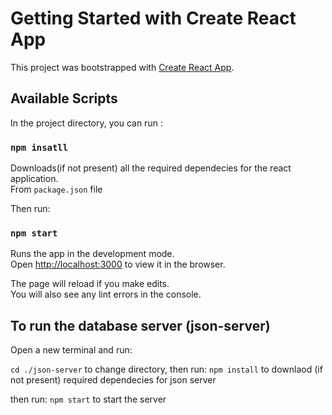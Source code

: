 # Getting Started with Create React App

This project was bootstrapped with [Create React App](https://github.com/facebook/create-react-app).

## Available Scripts

In the project directory, you can run :

### `npm insatll`

Downloads(if not present) all the required dependecies for the react application.\
From `package.json` file

Then run: 

### `npm start`

Runs the app in the development mode.\
Open [http://localhost:3000](http://localhost:3000) to view it in the browser.

The page will reload if you make edits.\
You will also see any lint errors in the console.


## To run the database server (json-server)

Open a new terminal and run:

`cd ./json-server` to change directory, then run:
`npm install` to downlaod (if not present) required dependecies for json server

then run: 
`npm start` to start the server